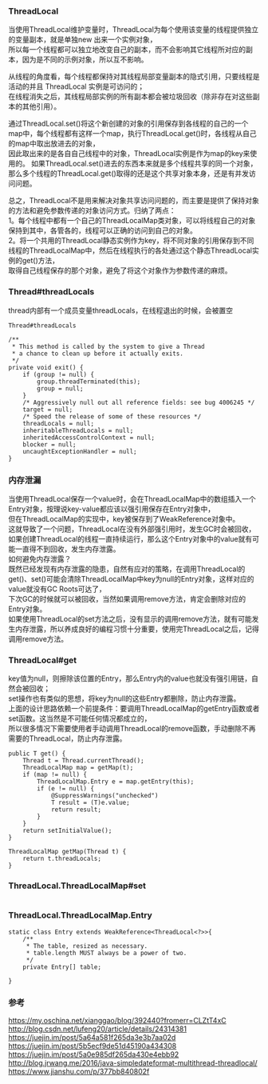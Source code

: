 ###  ThreadLocal  

当使用ThreadLocal维护变量时，ThreadLocal为每个使用该变量的线程提供独立的变量副本，就是单独new 出来一个实例对象，  
所以每一个线程都可以独立地改变自己的副本，而不会影响其它线程所对应的副本，因为是不同的示例对象，所以互不影响。  

从线程的角度看，每个线程都保持对其线程局部变量副本的隐式引用，只要线程是活动的并且 ThreadLocal 实例是可访问的；  
在线程消失之后，其线程局部实例的所有副本都会被垃圾回收（除非存在对这些副本的其他引用）。  


通过ThreadLocal.set()将这个新创建的对象的引用保存到各线程的自己的一个map中，每个线程都有这样一个map，执行ThreadLocal.get()时，各线程从自己的map中取出放进去的对象，  
因此取出来的是各自自己线程中的对象，ThreadLocal实例是作为map的key来使用的。 
如果ThreadLocal.set()进去的东西本来就是多个线程共享的同一个对象，那么多个线程的ThreadLocal.get()取得的还是这个共享对象本身，还是有并发访问问题。   


总之，ThreadLocal不是用来解决对象共享访问问题的，而主要是提供了保持对象的方法和避免参数传递的对象访问方式。归纳了两点：   
1。每个线程中都有一个自己的ThreadLocalMap类对象，可以将线程自己的对象保持到其中，各管各的，线程可以正确的访问到自己的对象。   
2。将一个共用的ThreadLocal静态实例作为key，将不同对象的引用保存到不同线程的ThreadLocalMap中，然后在线程执行的各处通过这个静态ThreadLocal实例的get()方法，  
取得自己线程保存的那个对象，避免了将这个对象作为参数传递的麻烦。   

### Thread#threadLocals
thread内部有一个成员变量threadLocals，在线程退出的时候，会被置空    
```
Thread#threadLocals

/**
 * This method is called by the system to give a Thread
 * a chance to clean up before it actually exits.
 */
private void exit() {
    if (group != null) {
        group.threadTerminated(this);
        group = null;
    }
    /* Aggressively null out all reference fields: see bug 4006245 */
    target = null;
    /* Speed the release of some of these resources */
    threadLocals = null;
    inheritableThreadLocals = null;
    inheritedAccessControlContext = null;
    blocker = null;
    uncaughtExceptionHandler = null;
}
```
### 内存泄漏  
当使用ThreadLocal保存一个value时，会在ThreadLocalMap中的数组插入一个Entry对象，按理说key-value都应该以强引用保存在Entry对象中，  
但在ThreadLocalMap的实现中，key被保存到了WeakReference对象中。  
这就导致了一个问题，ThreadLocal在没有外部强引用时，发生GC时会被回收，如果创建ThreadLocal的线程一直持续运行，那么这个Entry对象中的value就有可能一直得不到回收，发生内存泄露。    
如何避免内存泄露？  
既然已经发现有内存泄露的隐患，自然有应对的策略，在调用ThreadLocal的get()、set()可能会清除ThreadLocalMap中key为null的Entry对象，这样对应的value就没有GC Roots可达了，  
下次GC的时候就可以被回收，当然如果调用remove方法，肯定会删除对应的Entry对象。  
如果使用ThreadLocal的set方法之后，没有显示的调用remove方法，就有可能发生内存泄露，所以养成良好的编程习惯十分重要，使用完ThreadLocal之后，记得调用remove方法。  

### ThreadLocal#get  
key值为null，则擦除该位置的Entry，那么Entry内的value也就没有强引用链，自然会被回收；    
set操作也有类似的思想，将key为null的这些Entry都删除，防止内存泄露。  
上面的设计思路依赖一个前提条件：要调用ThreadLocalMap的getEntry函数或者set函数。这当然是不可能任何情况都成立的，  
所以很多情况下需要使用者手动调用ThreadLocal的remove函数，手动删除不再需要的ThreadLocal，防止内存泄露。  

```
public T get() {
    Thread t = Thread.currentThread();
    ThreadLocalMap map = getMap(t);
    if (map != null) {
        ThreadLocalMap.Entry e = map.getEntry(this);
        if (e != null) {
            @SuppressWarnings("unchecked")
            T result = (T)e.value;
            return result;
        }
    }
    return setInitialValue();
}

ThreadLocalMap getMap(Thread t) {
    return t.threadLocals;
}
```
### ThreadLocal.ThreadLocalMap#set  
```

```
### ThreadLocal.ThreadLocalMap.Entry  
```
static class Entry extends WeakReference<ThreadLocal<?>>{
    /**
     * The table, resized as necessary.
     * table.length MUST always be a power of two.
     */
    private Entry[] table;
    
}

```


### 参考  
https://my.oschina.net/xianggao/blog/392440?fromerr=CLZtT4xC
http://blog.csdn.net/lufeng20/article/details/24314381  
https://juejin.im/post/5a64a581f265da3e3b7aa02d  
https://juejin.im/post/5b5ecf9de51d45190a434308  
https://juejin.im/post/5a0e985df265da430e4ebb92  
http://blog.jrwang.me/2016/java-simpledateformat-multithread-threadlocal/  
https://www.jianshu.com/p/377bb840802f  

